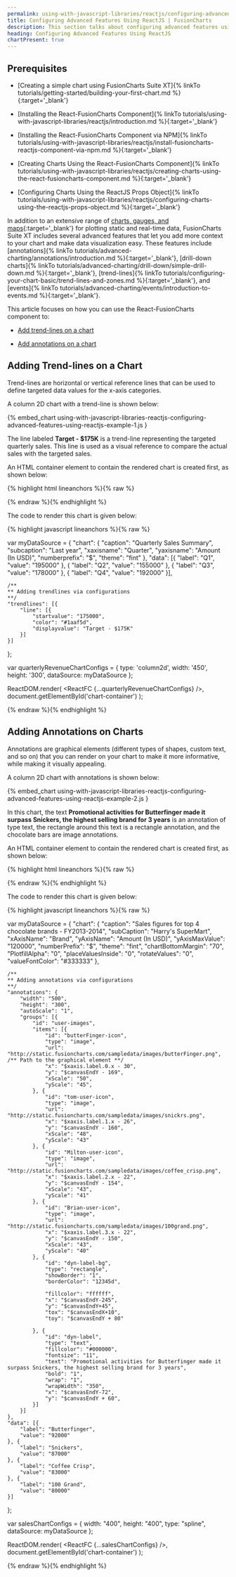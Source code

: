 ```yaml
---
permalink: using-with-javascript-libraries/reactjs/configuring-advanced-features-using-reactjs.html
title: Configuring Advanced Features Using ReactJS | FusionCharts
description: This section talks about configuring advanced features using ReactJS. These features include annotations, drill-down charts, trend-lines, events, etc
heading: Configuring Advanced Features Using ReactJS
chartPresent: true
---
```


## Prerequisites

* [Creating a simple chart using FusionCharts Suite XT]{% linkTo tutorials/getting-started/building-your-first-chart.md %}{:target='_blank'}

* [Installing the React-FusionCharts Component]{% linkTo tutorials/using-with-javascript-libraries/reactjs/introduction.md %}{:target='_blank'}

* [Installing the React-FusionCharts Component via NPM]{% linkTo tutorials/using-with-javascript-libraries/reactjs/install-fusioncharts-reactjs-component-via-npm.md %}{:target='_blank'}

* [Creating Charts Using the React-FusionCharts Component]{% linkTo tutorials/using-with-javascript-libraries/reactjs/creating-charts-using-the-react-fusioncharts-component.md %}{:target='_blank'}

* [Configuring Charts Using the ReactJS Props Object]{% linkTo tutorials/using-with-javascript-libraries/reactjs/configuring-charts-using-the-reactjs-props-object.md %}{:target='_blank'}

In addition to an extensive range of [charts, gauges, and maps](http://www.fusioncharts.com/charts/){:target='_blank'} for plotting static and real-time data, FusionCharts Suite XT includes several advanced features that let you add more context to your chart and make data visualization easy. These features include [annotations]{% linkTo tutorials/advanced-charting/annotations/introduction.md %}{:target='_blank'}, [drill-down charts]{% linkTo tutorials/advanced-charting/drill-down/simple-drill-down.md %}{:target='_blank'}, [trend-lines]{% linkTo tutorials/configuring-your-chart-basic/trend-lines-and-zones.md %}{:target='_blank'}, and [events]{% linkTo tutorials/advanced-charting/events/introduction-to-events.md %}{:target='_blank'}.

This article focuses on how you can use the React-FusionCharts component to: 

* <a href="{{ site.baseurl }}using-with-javascript-libraries/reactjs/configuring-advanced-features-using-reactjs.html#adding-trend-lines-on-a-chart">Add trend-lines on a chart</a>

* <a href="{{ site.baseurl }}using-with-javascript-libraries/reactjs/configuring-advanced-features-using-reactjs.html#adding-annotations-on-charts">Add annotations on a chart</a>

## Adding Trend-lines on a Chart

Trend-lines are horizontal or vertical reference lines that can be used to define targeted data values for the x-axis categories.

A column 2D chart with a trend-line is shown below:

{% embed_chart using-with-javascript-libraries-reactjs-configuring-advanced-features-using-reactjs-example-1.js }

The line labeled __Target - $175K__ is a trend-line representing the targeted quarterly sales. This line is used as a visual reference to compare the actual sales with the targeted sales.

An HTML container element to contain the rendered chart is created first, as shown below:

{% highlight html lineanchors %}{% raw %}

<div id="chart-container"></div>

{% endraw %}{% endhighlight %}

The code to render this chart is given below:

{% highlight javascript lineanchors %}{% raw %}

var myDataSource = {
    "chart": {
        "caption": "Quarterly Sales Summary",
        "subcaption": "Last year",
        "xaxisname": "Quarter",
        "yaxisname": "Amount (In USD)",
        "numberprefix": "$",
        "theme": "fint"
    },
    "data": [{
        "label": "Q1",
        "value": "195000"
    }, {
        "label": "Q2",
        "value": "155000"
    }, {
        "label": "Q3",
        "value": "178000"
    }, {
        "label": "Q4",
        "value": "192000"
    }],

    /**
    ** Adding trendlines via configurations
    **/
    "trendlines": [{
        "line": [{
            "startvalue": "175000",
            "color": "#1aaf5d",
            "displayvalue": "Target - $175K"
        }]
    }]
};

var quarterlyRevenueChartConfigs = {
    type: 'column2d',
    width: '450',
    height: '300',
    dataSource: myDataSource
};

ReactDOM.render(
    <ReactFC {...quarterlyRevenueChartConfigs} />,
    document.getElementById('chart-container')
);

{% endraw %}{% endhighlight %}

## Adding Annotations on Charts

Annotations are graphical elements (different types of shapes, custom text, and so on) that you can render on your chart to make it more informative, while making it visually appealing.

A column 2D chart with annotations is shown below:

{% embed_chart using-with-javascript-libraries-reactjs-configuring-advanced-features-using-reactjs-example-2.js }

In this chart, the text __Promotional activities for Butterfinger made it surpass Snickers, the highest selling brand for 3 years__ is an annotation of type text, the rectangle around this text is a rectangle annotation, and the chocolate bars are image annotations.

An HTML container element to contain the rendered chart is created first, as shown below:

{% highlight html lineanchors %}{% raw %}

<div id="chart-container"></div>

{% endraw %}{% endhighlight %}

The code to render this chart is given below:

{% highlight javascript lineanchors %}{% raw %}

var myDataSource = {
    "chart": {
        "caption": "Sales figures for top 4 chocolate brands - FY2013-2014",
        "subCaption": "Harry's SuperMart",
        "xAxisName": "Brand",
        "yAxisName": "Amount (In USD)",
        "yAxisMaxValue": "120000",
        "numberPrefix": "$",
        "theme": "fint",
        "chartBottomMargin": "70",
        "PlotfillAlpha": "0",
        "placeValuesInside": "0",
        "rotateValues": "0",
        "valueFontColor": "#333333"
    },

    /**
    ** Adding annotations via configurations
    **/
    "annotations": {
        "width": "500",
        "height": "300",
        "autoScale": "1",
        "groups": [{
            "id": "user-images",
            "items": [{
                "id": "butterFinger-icon",
                "type": "image",
                "url": "http://static.fusioncharts.com/sampledata/images/butterFinger.png", /** Path to the graphical element **/
                "x": "$xaxis.label.0.x - 30",
                "y": "$canvasEndY - 169",
                "xScale": "50",
                "yScale": "45",
            }, {
                "id": "tom-user-icon",
                "type": "image",
                "url": "http://static.fusioncharts.com/sampledata/images/snickrs.png",
                "x": "$xaxis.label.1.x - 26",
                "y": "$canvasEndY - 160",
                "xScale": "48",
                "yScale": "43"
            }, {
                "id": "Milton-user-icon",
                "type": "image",
                "url": "http://static.fusioncharts.com/sampledata/images/coffee_crisp.png",
                "x": "$xaxis.label.2.x - 22",
                "y": "$canvasEndY - 154",
                "xScale": "43",
                "yScale": "41"
            }, {
                "id": "Brian-user-icon",
                "type": "image",
                "url": "http://static.fusioncharts.com/sampledata/images/100grand.png",
                "x": "$xaxis.label.3.x - 22",
                "y": "$canvasEndY - 150",
                "xScale": "43",
                "yScale": "40"
            }, {
                "id": "dyn-label-bg",
                "type": "rectangle",
                "showBorder": "1",
                "borderColor": "12345d",

                "fillcolor": "ffffff",
                "x": "$canvasEndY-245",
                "y": "$canvasEndY+45",
                "tox": "$canvasEndX+10",
                "toy": "$canvasEndY + 80"

            }, {
                "id": "dyn-label",
                "type": "text",
                "fillcolor": "#000000",
                "fontsize": "11",
                "text": "Promotional activities for Butterfinger made it surpass Snickers, the highest selling brand for 3 years",
                "bold": "1",
                "wrap": "1",
                "wrapWidth": "350",
                "x": "$canvasEndY-72",
                "y": "$canvasEndY + 60",
            }]
        }]
    },
    "data": [{
        "label": "Butterfinger",
        "value": "92000"
    }, {
        "label": "Snickers",
        "value": "87000"
    }, {
        "label": "Coffee Crisp",
        "value": "83000"
    }, {
        "label": "100 Grand",
        "value": "80000"
    }]
};

var salesChartConfigs = {
    width: "400",
    height: "400",
    type: "spline",
    dataSource: myDataSource
};

ReactDOM.render(
    <ReactFC {...salesChartConfigs} />,
    document.getElementById('chart-container')
);

{% endraw %}{% endhighlight %}


